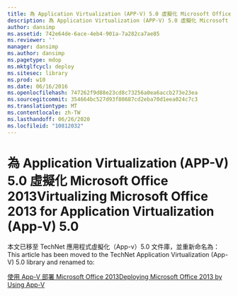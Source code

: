 ```yaml
---
title: 為 Application Virtualization (APP-V) 5.0 虛擬化 Microsoft Office 2013
description: 為 Application Virtualization (APP-V) 5.0 虛擬化 Microsoft Office 2013
author: dansimp
ms.assetid: 742e64de-6ace-4eb4-901a-7a282ca7ae85
ms.reviewer: ''
manager: dansimp
ms.author: dansimp
ms.pagetype: mdop
ms.mktglfcycl: deploy
ms.sitesec: library
ms.prod: w10
ms.date: 06/16/2016
ms.openlocfilehash: 747262f9d88e23cd8c73256a0ea6accb273e23ea
ms.sourcegitcommit: 354664bc527d93f80687cd2eba70d1eea024c7c3
ms.translationtype: MT
ms.contentlocale: zh-TW
ms.lasthandoff: 06/26/2020
ms.locfileid: "10812032"
---
```

# <span data-ttu-id="cd6fb-103">為 Application Virtualization (APP-V) 5.0 虛擬化 Microsoft Office 2013</span><span class="sxs-lookup"><span data-stu-id="cd6fb-103">Virtualizing Microsoft Office 2013 for Application Virtualization (App-V) 5.0</span></span>


<span data-ttu-id="cd6fb-104">本文已移至 TechNet 應用程式虛擬化（App-v）5.0 文件庫，並重新命名為：</span><span class="sxs-lookup"><span data-stu-id="cd6fb-104">This article has been moved to the TechNet Application Virtualization (App-V) 5.0 library and renamed to:</span></span>

[<span data-ttu-id="cd6fb-105">使用 App-V 部署 Microsoft Office 2013</span><span class="sxs-lookup"><span data-stu-id="cd6fb-105">Deploying Microsoft Office 2013 by Using App-V</span></span>](../appv-v5/deploying-microsoft-office-2013-by-using-app-v.md)

 

 





